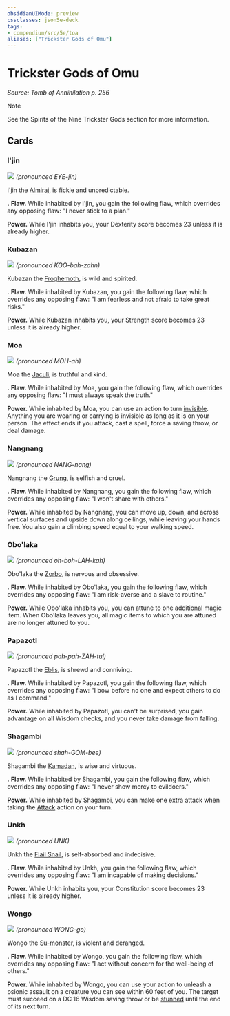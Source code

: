 ```yaml
---
obsidianUIMode: preview
cssclasses: json5e-deck
tags:
- compendium/src/5e/toa
aliases: ["Trickster Gods of Omu"]
---
```

# Trickster Gods of Omu
*Source: Tomb of Annihilation p. 256*  

> [!note]
> See the Spirits of the Nine Trickster Gods section for more information.

## Cards

### I'jin
![](/3-Mechanics/CLI/decks/img/trickster-gods-of-omu-115-tg01.webp#card)
*(pronounced EYE-jin)*

I'jin the [Almiraj](/3-Mechanics/CLI/bestiary/beast/almiraj-toa.md), is fickle and unpredictable.

**.** **Flaw.** While inhabited by I'jin, you gain the following flaw, which overrides any opposing flaw: "I never stick to a plan."

**Power.** While I'jin inhabits you, your Dexterity score becomes 23 unless it is already higher.

### Kubazan
![](/3-Mechanics/CLI/decks/img/trickster-gods-of-omu-116-tg02.webp#card)
*(pronounced KOO-bah-zahn)*

Kubazan the [Froghemoth](/3-Mechanics/CLI/bestiary/monstrosity/froghemoth-mpmm.md), is wild and spirited.

**.** **Flaw.** While inhabited by Kubazan, you gain the following flaw, which overrides any opposing flaw: "I am fearless and not afraid to take great risks."

**Power.** While Kubazan inhabits you, your Strength score becomes 23 unless it is already higher.

### Moa
![](/3-Mechanics/CLI/decks/img/trickster-gods-of-omu-117-tg03.webp#card)
*(pronounced MOH-ah)*

Moa the [Jaculi](/3-Mechanics/CLI/bestiary/beast/jaculi-toa.md), is truthful and kind.

**.** **Flaw.** While inhabited by Moa, you gain the following flaw, which overrides any opposing flaw: "I must always speak the truth."

**Power.** While inhabited by Moa, you can use an action to turn [invisible](/3-Mechanics/CLI/rules/conditions.md#invisible). Anything you are wearing or carrying is invisible as long as it is on your person. The effect ends if you attack, cast a spell, force a saving throw, or deal damage.

### Nangnang
![](/3-Mechanics/CLI/decks/img/trickster-gods-of-omu-118-tg04.webp#card)
*(pronounced NANG-nang)*

Nangnang the [Grung](/3-Mechanics/CLI/bestiary/humanoid/grung-mpmm.md), is selfish and cruel.

**.** **Flaw.** While inhabited by Nangnang, you gain the following flaw, which overrides any opposing flaw: "I won't share with others."

**Power.** While inhabited by Nangnang, you can move up, down, and across vertical surfaces and upside down along ceilings, while leaving your hands free. You also gain a climbing speed equal to your walking speed.

### Obo'laka
![](/3-Mechanics/CLI/decks/img/trickster-gods-of-omu-119-tg05.webp#card)
*(pronounced oh-boh-LAH-kah)*

Obo'laka the [Zorbo](/3-Mechanics/CLI/bestiary/monstrosity/zorbo-toa.md), is nervous and obsessive.

**.** **Flaw.** While inhabited by Obo'laka, you gain the following flaw, which overrides any opposing flaw: "I am risk-averse and a slave to routine."

**Power.** While Obo'laka inhabits you, you can attune to one additional magic item. When Obo'laka leaves you, all magic items to which you are attuned are no longer attuned to you.

### Papazotl
![](/3-Mechanics/CLI/decks/img/trickster-gods-of-omu-120-tg06.webp#card)
*(pronounced pah-pah-ZAH-tul)*

Papazotl the [Eblis](/3-Mechanics/CLI/bestiary/monstrosity/eblis-toa.md), is shrewd and conniving.

**.** **Flaw.** While inhabited by Papazotl, you gain the following flaw, which overrides any opposing flaw: "I bow before no one and expect others to do as I command."

**Power.** While inhabited by Papazotl, you can't be surprised, you gain advantage on all Wisdom checks, and you never take damage from falling.

### Shagambi
![](/3-Mechanics/CLI/decks/img/trickster-gods-of-omu-121-tg07.webp#card)
*(pronounced shah-GOM-bee)*

Shagambi the [Kamadan](/3-Mechanics/CLI/bestiary/monstrosity/kamadan-toa.md), is wise and virtuous.

**.** **Flaw.** While inhabited by Shagambi, you gain the following flaw, which overrides any opposing flaw: "I never show mercy to evildoers."

**Power.** While inhabited by Shagambi, you can make one extra attack when taking the [Attack](/3-Mechanics/CLI/rules/actions.md#Attack) action on your turn.

### Unkh
![](/3-Mechanics/CLI/decks/img/trickster-gods-of-omu-122-tg08.webp#card)
*(pronounced UNK)*

Unkh the [Flail Snail](/3-Mechanics/CLI/bestiary/elemental/flail-snail-mpmm.md), is self-absorbed and indecisive.

**.** **Flaw.** While inhabited by Unkh, you gain the following flaw, which overrides any opposing flaw: "I am incapable of making decisions."

**Power.** While Unkh inhabits you, your Constitution score becomes 23 unless it is already higher.

### Wongo
![](/3-Mechanics/CLI/decks/img/trickster-gods-of-omu-123-tg09.webp#card)
*(pronounced WONG-go)*

Wongo the [Su-monster](/3-Mechanics/CLI/bestiary/monstrosity/su-monster-toa.md), is violent and deranged.

**.** **Flaw.** While inhabited by Wongo, you gain the following flaw, which overrides any opposing flaw: "I act without concern for the well-being of others."

**Power.** While inhabited by Wongo, you can use your action to unleash a psionic assault on a creature you can see within 60 feet of you. The target must succeed on a DC 16 Wisdom saving throw or be [stunned](/3-Mechanics/CLI/rules/conditions.md#stunned) until the end of its next turn.